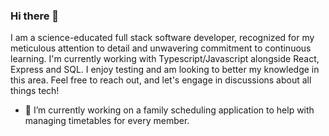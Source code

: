 ### Hi there 👋

I am a science-educated full stack software developer, recognized for my meticulous attention to detail and unwavering commitment to continuous learning. I'm currently working with Typescript/Javascript alongside React, Express and SQL. I enjoy testing and am looking to better my knowledge in this area. Feel free to reach out, and let's engage in discussions about all things tech!

- 🔭 I’m currently working on a family scheduling application to help with managing timetables for every member.
<!--
**StanleyGM93/stanleyGM93** is a ✨ _special_ ✨ repository because its `README.md` (this file) appears on your GitHub profile.

Here are some ideas to get you started:

- 🔭 I’m currently working on ...
- 🌱 I’m currently learning ...
- 👯 I’m looking to collaborate on ...
- 🤔 I’m looking for help with ...
- 💬 Ask me about ...
- 📫 How to reach me: ...
- 😄 Pronouns: ...
- ⚡ Fun fact: ...
-->
